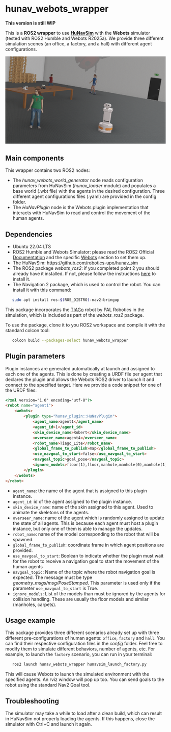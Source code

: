 # hunav_webots_wrapper

**This version is still WIP**

This is a **ROS2 wrapper** to use [**HuNavSim**](https://github.com/robotics-upo/hunav_sim) with the **Webots** simulator (tested with ROS2 Humble and Webots R2025a). We provide three different simulation scenes (an office, a factory, and a hall) with different agent configurations.

![](media/factory_tiago1.png)

## Main components

This wrapper contains two ROS2 nodes:

* The *hunav_webots_world_generator* node reads configuration parameters from HuNavSim (*hunav_loader* module) and populates a base world (.wbt file) with the agents in the desired configuration. Three different agent configurations files (.yaml) are provided in the config folder.
* The *HuNavPlugin* node is the Webots plugin implementation that interacts with HuNavSim to read and control the movement of the human agents.


## Dependencies

* Ubuntu 22.04 LTS
* ROS2 Humble and Webots Simulator: please read the ROS2 Official [Documentation](https://docs.ros.org/en/humble/Installation.html) and the specific [Webots](https://docs.ros.org/en/humble/Tutorials/Advanced/Simulators/Webots/Installation-Ubuntu.html) section to set them up.
* The HuNavSim: https://github.com/robotics-upo/hunav_sim
* The ROS2 package *webots_ros2*: if you completed point 2 you should already have it installed. If not, please follow the instructions [here](https://github.com/cyberbotics/webots_ros2/wiki/Getting-Started) to install it.
* The Navigation 2 package, which is used to control the robot. You can install it with this command:
 ```sh 
    sudo apt install ros-$(ROS_DISTRO)-nav2-bringup
  ```

This package incorporates the [TIAGo](https://github.com/cyberbotics/webots_ros2/wiki/Example-TIAGo) robot by PAL Robotics in the simulation, which is included as part of the *webots_ros2* package.

To use the package, clone it to you ROS2 workspace and compile it with the standard colcon tool:

 ```sh     
    colcon build --packages-select hunav_webots_wrapper
  ```

## Plugin parameters

Plugin instances are generated automatically at launch and assigned to each one of the agents. This is done by creating a URDF file per agent that declares the plugin and allows the Webots ROS2 driver to launch it and connect to the specified target.  Here we provide a code snippet for one of the URDF files: 

```html
<?xml version="1.0" encoding="utf-8"?>
<robot name="agent1">
    <webots>
        <plugin type="hunav_plugin::HuNavPlugin">
            <agent_name>agent1</agent_name>
            <agent_id>1</agent_id>
            <skin_device_name>Robert</skin_device_name>
            <overseer_name>agent4</overseer_name>
            <robot_name>Tiago_Lite</robot_name>
            <global_frame_to_publish>map</global_frame_to_publish>
            <use_navgoal_to_start>false</use_navgoal_to_start>
            <navgoal_topic>goal_pose</navgoal_topic>
            <ignore_models>floor(1),floor,manhole,manhole(0),manhole(1),manhole(2)</ignore_models>
        </plugin>
    </webots>
</robot>
```

* ```agent_name```: the name of the agent that is assigned to this plugin instance.
* ```agent_id```: id of the agent assigned to the plugin instance.
* ```skin_device_name```: name of the skin assigned to this agent. Used to animate the skeletons of the agents.
* ```overseer_name```: name of the agent which is randomly assigned to update the state of all agents. This is because each agent must host a plugin instance, but only one of them is able to manage the updates. 
* ```robot_name```: name of the model corresponding to the robot that will be spawned.
* ```global_frame_ẗo_publish```: coordinate frame in which agent positions are provided.
* ```use_navgoal_to_start```: Boolean to indicate whether the plugin must wait for the robot to receive a navigation goal to start the movement of the human agents
* ```navgoal_topic```: Name  of the topic where the robot navigation goal is expected. The message must be type *geometry_msgs/msg/PoseStamped*. This parameter is used only if the parameter ```use_navgoal_to_start``` is True. 
* ```ignore_models```: List of the models than must be ignored by the agents for collision handling. These are usually the floor models and similar (manholes, carpets).


## Usage example

This package provides three different scenarios already set up with three different pre-configurations of human agents: 
`office`, `factory` and `hall`. You can find their respective configuration files in the <em>config</em> folder. Feel free to modify them to simulate different behaviors, number of agents, etc. For example, to launch the `factory` scenario, you can run in your terminal:

 ```sh 
    ros2 launch hunav_webots_wrapper hunavsim_launch_factory.py
  ```

This will cause Webots to launch the simulated environment with the specified agents. An rviz window will pop up too. You can send goals to the robot using the standard Nav2 Goal tool. 

## Troubleshooting

The simulator may take a while to load after a clean build, which can result in HuNavSim not properly loading the agents. If this happens, close the simulator with Ctrl+C and launch it again.
